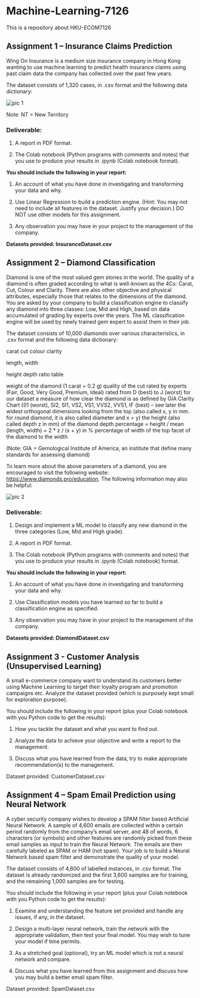 # Machine-Learning-7126
 This is a repository about HKU-ECOM7126

## Assignment 1 – Insurance Claims Prediction

Wing On Insurance is a medium size insurance company in Hong Kong wanting to use machine learning to predict health insurance claims using past claim data the company has collected over the past few years.

The dataset consists of 1,320 cases, in .csv format and the following data dictionary:

![pic 1](https://github.com/seanxu-k/Machine-Learning-7126/blob/main/images/readme/image-20230313224245983.png)


Note: NT = New Territory

### Deliverable:

1. A report in PDF format.

2. The Colab notebook (Python programs with comments and notes) that you use to produce your results in .ipynb (Colab notebook format).

**You should include the following in your report:**

1. An account of what you have done in investigating and transforming your data and why.

2. Use Linear Regression to build a prediction engine. (Hint: You may not need to include all features in the dataset. Justify your decision.) DO NOT use other models for this assignment.

3. Any observation you may have in your project to the management of the company.

**Datasets provided: InsuranceDataset.csv**



## Assignment 2 – Diamond Classification

Diamond is one of the most valued gem stones in the world. The quality of a diamond is often graded according to what is well-known as the 4Cs: Carat, Cut, Colour and Clarity. There are also other objective and physical attributes, especially those that relates to the dimensions of the diamond. You are asked by your company to build a classification engine to classify any diamond into three classes: Low, Mid and High, based on data accumulated of grading by experts over the years. The ML classification engine will be used by newly trained gem expert to assist them in their job.

The dataset consists of 10,000 diamonds over various characteristics, in .csv format and the following data dictionary:

carat cut colour clarity

length, width

height depth ratio table

weight of the diamond (1 carat = 0.2 g) quality of the cut rated by experts (Fair, Good, Very Good, Premium, Ideal) rated from D (best) to J (worst) for our dataset a measure of how clear the diamond is as defined by GIA Clarity Chart ((I1 (worst), SI2, SI1, VS2, VS1, VVS2, VVS1, IF (best) – see later the widest orthogonal dimensions looking from the top (also called x, y in mm. for round diamond, it is also called diameter and x = y) the height (also called depth z in mm) of the diamond depth percentage = height / mean (length, width) = 2 * z / (x + y) in % percentage of width of the top facet of the diamond to the width

(Note: GIA = Gemological Institute of America, an institute that define many standards for assessing diamond)

To learn more about the above parameters of a diamond, you are encouraged to visit the following website: https://www.diamonds.pro/education. The following information may also be helpful:

![pic 2](https://github.com/seanxu-k/Machine-Learning-7126/blob/main/images/readme/image-20230313224427650.png)

### Deliverable:

1. Design and implement a ML model to classify any new diamond in the three categories (Low, Mid and High grade).

2. A report in PDF format.

3. The Colab notebook (Python programs with comments and notes) that you use to produce your results in .ipynb (Colab notebook) format.

**You should include the following in your report:**

1. An account of what you have done in investigating and transforming your data and why.

2. Use Classification models you have learned so far to build a classification engine as specified.

3. Any observation you may have in your project to the management of the company.

**Datasets provided: DiamondDataset.csv**

## Assignment 3 - Customer Analysis (Unsupervised Learning)

A small e-commerce company want to understand its customers better using Machine Learning to target their loyalty program and promotion campaigns etc. Analyze the dataset provided (which is purposely kept small for exploration purpose).


You should include the following in your report (plus your Colab notebook with you Python code to get the results):

1. How you tackle the dataset and what you want to find out.

2. Analyze the data to achieve your objective and write a report to the management.

3. Discuss what you have learned from the data, try to make appropriate recommendation(s) to the management.

Dataset provided: CustomerDataset.csv

## Assignment 4 – Spam Email Prediction using Neural Network

A cyber security company wishes to develop a SPAM filter based Artificial Neural Network. A sample of 4,600 emails are collected within a certain period randomly from the company’s email server, and 48 of words, 6 characters (or symbols) and other features are randomly picked from these email samples as input to train the Neural Network. The emails are then carefully labeled as SPAM or HAM (not spam). Your job is to build a Neural Network based spam filter and demonstrate the quality of your model.

The dataset consists of 4,600 of labelled instances, in .csv format. The dataset is already randomized and the first 3,600 samples are for training, and the remaining 1,000 samples are for testing.

You should include the following in your report (plus your Colab notebook with you Python code to get the results):

1. Examine and understanding the feature set provided and handle any issues, if any, in the dataset.

2. Design a multi-layer neural network, train the network with the appropriate validation, then test your final model. You may wish to tune your model if time permits.

3. As a stretched goal (optional), try an ML model which is not a neural network and compare.

4. Discuss what you have learned from this assignment and discuss how you may build a better email spam filter.

Dataset provided: SpamDataset.csv
